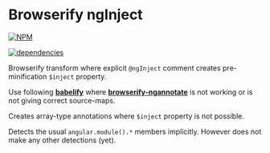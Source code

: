 # Browserify ngInject

[![NPM](https://nodei.co/npm/browserify-nginject.png)](https://github.com/bholloway/browserify-nginject)

[![dependencies](https://david-dm.org/bholloway/browserify-nginject.svg)](https://github.com/bholloway/browserify-nginject)

Browserify transform where explicit `@ngInject` comment creates pre-minification `$inject` property.

Use following [**babelify**](https://github.com/babel/babelify) where
[**browserify-ngannotate**](https://www.npmjs.com/package/browserify-nginject) is not working or is not giving correct
source-maps.

Creates array-type annotations where `$inject` property is not possible.

Detects the usual `angular.module().*` members implicitly. However does not make any other detections (yet).